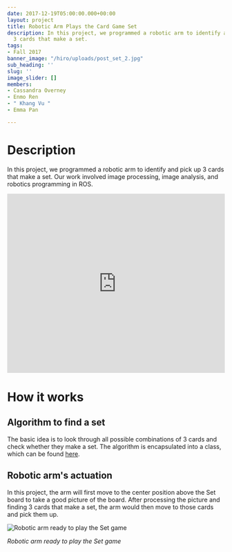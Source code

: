 ```yaml
---
date: 2017-12-19T05:00:00.000+00:00
layout: project
title: Robotic Arm Plays the Card Game Set
description: In this project, we programmed a robotic arm to identify and pick up
  3 cards that make a set.
tags:
- Fall 2017
banner_image: "/hiro/uploads/post_set_2.jpg"
sub_heading: ''
slug: ''
image_slider: []
members:
- Cassandra Overney
- Enmo Ren
- " Khang Vu "
- Emma Pan

---
```

# Description

In this project, we programmed a robotic arm to identify and pick up 3 cards that make a set. Our work involved image processing, image analysis, and robotics programming in ROS.

<iframe width="100%" height="415" src="https://www.youtube.com/embed/Iv6N6i-sDTU" frameborder="0" allow="accelerometer; autoplay; encrypted-media; gyroscope; picture-in-picture" allowfullscreen></iframe>

# How it works

## Algorithm to find a set

The basic idea is to look through all possible combinations of 3 cards and check whether they make a set. The algorithm is encapsulated into a class, which can be found [here](https://github.com/olinrobotics/irl/blob/master/irl_archive/Fall_2017/set/scripts/Set.py).

## Robotic arm's actuation

In this project, the arm will first move to the center position above the Set board to take a good picture of the board. After processing the picture and finding 3 cards that make a set, the arm would then move to those cards and pick them up.

![Robotic arm ready to play the Set game](https://minhkhang1795.github.io/img/post_set_1.jpg "Robotic arm ready to play the Set game")

_Robotic arm ready to play the Set game_
